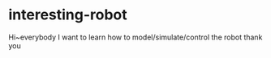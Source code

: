 # interesting-robot

Hi~everybody
I want to learn how to model/simulate/control the robot
thank you
